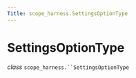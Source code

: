 ```yaml
---
Title: scope_harness.SettingsOptionType
---
```

        
SettingsOptionType
==================

 *class* `scope_harness.``SettingsOptionType`<a href="#scope_harness.SettingsOptionType" class="headerlink" title="Permalink to this definition"></a>  

